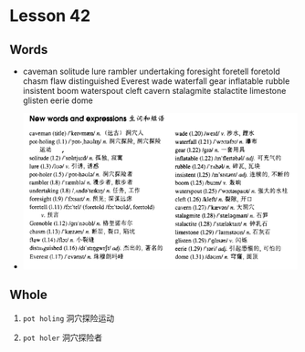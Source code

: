 # Lesson 42

## Words

- caveman solitude lure rambler undertaking foresight foretell foretold chasm flaw distinguished Everest wade waterfall gear inflatable rubble insistent boom waterspout cleft cavern stalagmite stalactite limestone glisten eerie dome

- ![Words](../../../Images/Part3/05/words-42.png)

## Whole

1. `pot holing` 洞穴探险运动

2. `pot holer` 洞穴探险者

